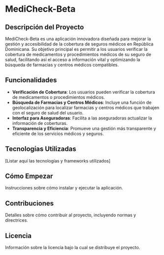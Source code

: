 # MediCheck-Beta

## Descripción del Proyecto
MediCheck-Beta es una aplicación innovadora diseñada para mejorar la gestión y accesibilidad de la cobertura de seguros médicos en República Dominicana. Su objetivo principal es permitir a los usuarios verificar la cobertura de medicamentos y procedimientos médicos de su seguro de salud, facilitando así el acceso a información vital y optimizando la búsqueda de farmacias y centros médicos compatibles.

## Funcionalidades
- **Verificación de Cobertura**: Los usuarios pueden verificar la cobertura de medicamentos o procedimientos médicos.
- **Búsqueda de Farmacias y Centros Médicos**: Incluye una función de geolocalización para localizar farmacias y centros médicos que trabajen con el seguro de salud del usuario.
- **Interfaz para Aseguradoras**: Facilita a las aseguradoras actualizar la información de coberturas.
- **Transparencia y Eficiencia**: Promueve una gestión más transparente y eficiente de los servicios médicos y seguros.

## Tecnologías Utilizadas
[Listar aquí las tecnologías y frameworks utilizados]

## Cómo Empezar
Instrucciones sobre cómo instalar y ejecutar la aplicación.

## Contribuciones
Detalles sobre cómo contribuir al proyecto, incluyendo normas y directrices.

## Licencia
Información sobre la licencia bajo la cual se distribuye el proyecto.
